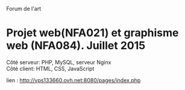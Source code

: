 Forum de l'art

<h1>Projet web(NFA021) et graphisme web (NFA084). Juillet 2015</h1>

Côté serveur: PHP, MySQL, serveur Nginx<br/>
Côté client: HTML, CSS, JavaScript

lien : http://vps133660.ovh.net:8080/pages/index.php
